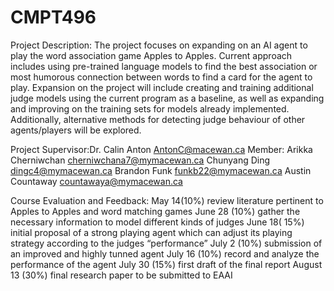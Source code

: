 # CMPT496
Project Description:
The project focuses on expanding on an AI agent to play the word association game Apples to Apples. Current approach includes using pre-trained language models to find the best association or most humorous connection between words to find a card for the agent to play. Expansion on the project will include creating and training additional judge models using the current program as a baseline, as well as expanding and improving on the training sets for models already implemented. Additionally, alternative methods for detecting judge behaviour of other agents/players will be explored.

Project Supervisor:Dr. Calin Anton  AntonC@macewan.ca
Member:
Arikka Cherniwchan  cherniwchana7@mymacewan.ca
Chunyang Ding  dingc4@mymacewan.ca
Brandon Funk  funkb22@mymacewan.ca
Austin Countaway countawaya@mymacewan.ca

Course Evaluation and Feedback:
May 14(10%)  review literature pertinent to Apples to Apples and word matching games
June 28 (10%)  gather the necessary information to model  different kinds of judges
June 18( 15%) initial proposal of a strong playing agent  which can adjust its playing strategy according to the judges “performance”
July 2 (10%) submission of an improved and highly tunned agent
July 16 (10%)  record and analyze the performance of the agent
July 30 (15%) first draft of the final report
August 13 (30%)  final research paper to be submitted to EAAI

